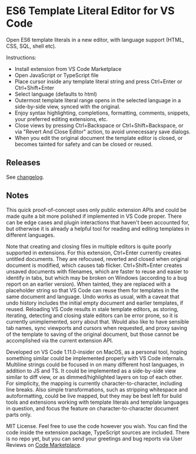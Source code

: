 # ES6 Template Literal Editor for VS Code

Open ES6 template literals in a new editor, with language support (HTML, CSS, SQL, shell etc).

Instructions:
- Install extension from VS Code Marketplace
- Open JavaScript or TypeScript file
- Place cursor inside any template literal string and press Ctrl+Enter or Ctrl+Shift+Enter
- Select language (defaults to html)
- Outermost template literal range opens in the selected language in a side-by-side view, synced with the original.
- Enjoy syntax highlighting, completions, formatting, comments, snippets, your preferred editing extensions, etc.
- Close views by pressing Ctrl+Backspace or Ctrl+Shift+Backspace, or via "Revert And Close Editor" action, to avoid unnecessary save dialogs.
- When you edit the original document the template editor is closed, or becomes tainted for safety and can be closed or reused.

## Releases

See [changelog](https://marketplace.visualstudio.com/items/plievone.vscode-template-literal-editor/changelog).

## Notes

This quick proof-of-concept uses only public extension APIs and could be made quite a bit more polished if implemented in VS Code proper. There can be edge cases and plugin interactions that haven't been accounted for, but otherwise it is already a helpful tool for reading and editing templates in different languages.

Note that creating and closing files in multiple editors is quite poorly supported in extensions. For this extension, Ctrl+Enter currently creates untitled documents. They are refocused, reverted and closed when original document is modified, which causes tab flicker. Ctrl+Shift+Enter creates unsaved documents with filenames, which are faster to reuse and easier to identify in tabs, but which may be broken on Windows (according to a bug report on an earlier version). When tainted, they are replaced with a placeholder string so that VS Code can reuse them for templates in the same document and language. Undo works as usual, with a caveat that undo history includes the initial empty document and earlier templates, if reused. Reloading VS Code results in stale template editors, as storing, iterating, detecting and closing stale editors can be error prone, so it is currently unimplemented, sorry about that. Would also like to have sensible tab names, sync viewports and cursors when requested, and proxy saving of the template to saving of the original document, but those cannot be accomplished via the current extension API.

Developed on VS Code 1.11.0-insider on MacOS, as a personal tool, hoping something similar could be implemented properly with VS Code internals. Multiline strings could be focused in on many different host languages, in addition to JS and TS. It could be implemented as a side-by-side view similar to diff view, or as dimmed/highlighted layers on top of each other. For simplicity, the mapping is currently character-to-character, including line breaks. Also simple transformations, such as stripping whitespace and autoformatting, could be live mapped, but they may be best left for build tools and extensions working with template literals and template languages in question, and focus the feature on character-to-character document parts only.

MIT License. Feel free to use the code however you wish. You can find the code inside the extension package, TypeScript sources are included. There is no repo yet, but you can send your greetings and bug reports via User Reviews on [Code Marketplace](https://marketplace.visualstudio.com/items?itemName=plievone.vscode-template-literal-editor).
